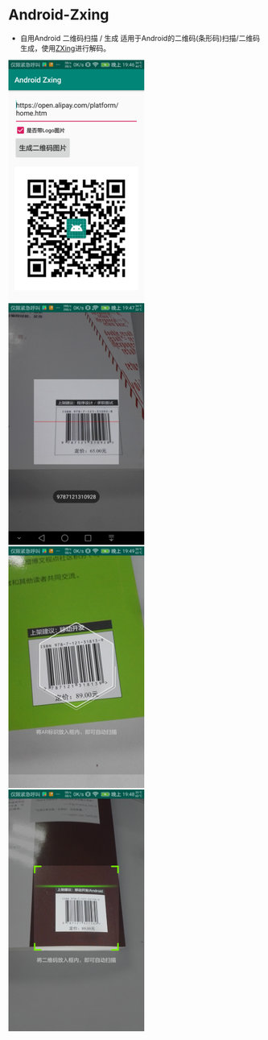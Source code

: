 # Android-Zxing
* 自用Android 二维码扫描 / 生成
适用于Android的二维码(条形码)扫描/二维码生成，使用[ZXing](https://github.com/zxing/zxing/)进行解码。







<img src="https://github.com/xmaihh/Android-Zxing/raw/master/arts/QRcode.png" width="270" height="480" alt="演示效果"/><img src="https://github.com/xmaihh/Android-Zxing/raw/master/arts/DefaultCapture.png" width="270" height="480" alt="演示效果"/><img src="https://github.com/xmaihh/Android-Zxing/raw/master/arts/AlipayARCapture.png" width="270" height="480" alt="演示效果"/><img src="https://github.com/xmaihh/Android-Zxing/raw/master/arts/WeChatCapture.png" width="270" height="480" alt="演示效果"/>
